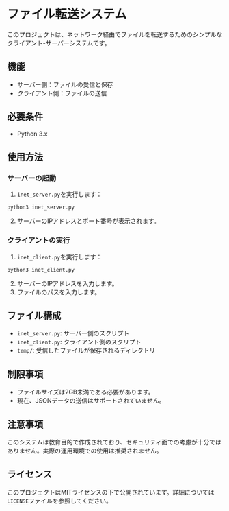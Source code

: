 # ファイル転送システム

このプロジェクトは、ネットワーク経由でファイルを転送するためのシンプルなクライアント-サーバーシステムです。

## 機能

- サーバー側：ファイルの受信と保存
- クライアント側：ファイルの送信

## 必要条件

- Python 3.x

## 使用方法

### サーバーの起動

1. `inet_server.py`を実行します：

```
python3 inet_server.py
```

2. サーバーのIPアドレスとポート番号が表示されます。

### クライアントの実行

1.  `inet_client.py`を実行します：

```
python3 inet_client.py
```

2. サーバーのIPアドレスを入力します。
3. ファイルのパスを入力します。

## ファイル構成

- `inet_server.py`: サーバー側のスクリプト
- `inet_client.py`: クライアント側のスクリプト
- `temp/`: 受信したファイルが保存されるディレクトリ

## 制限事項

- ファイルサイズは2GB未満である必要があります。
- 現在、JSONデータの送信はサポートされていません。

## 注意事項

このシステムは教育目的で作成されており、セキュリティ面での考慮が十分ではありません。実際の運用環境での使用は推奨されません。

## ライセンス

このプロジェクトはMITライセンスの下で公開されています。詳細については`LICENSE`ファイルを参照してください。